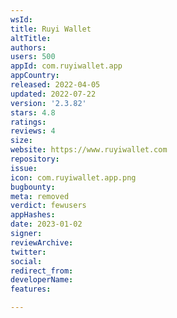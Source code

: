 ```yaml
---
wsId: 
title: Ruyi Wallet
altTitle: 
authors: 
users: 500
appId: com.ruyiwallet.app
appCountry: 
released: 2022-04-05
updated: 2022-07-22
version: '2.3.82'
stars: 4.8
ratings: 
reviews: 4
size: 
website: https://www.ruyiwallet.com
repository: 
issue: 
icon: com.ruyiwallet.app.png
bugbounty: 
meta: removed
verdict: fewusers
appHashes: 
date: 2023-01-02
signer: 
reviewArchive: 
twitter: 
social: 
redirect_from: 
developerName: 
features: 

---
```


